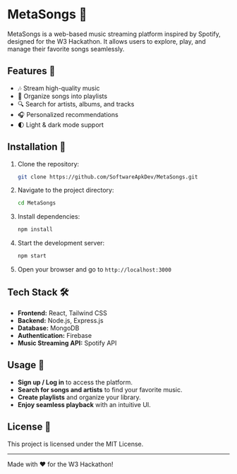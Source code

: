 # MetaSongs 🎵

MetaSongs is a web-based music streaming platform inspired by Spotify, designed for the W3 Hackathon. It allows users to explore, play, and manage their favorite songs seamlessly.

## Features 🚀
- 🎶 Stream high-quality music
- 📂 Organize songs into playlists
- 🔍 Search for artists, albums, and tracks
- 🎧 Personalized recommendations
- 🌓 Light & dark mode support

## Installation 🔧
1. Clone the repository:
   ```bash
   git clone https://github.com/SoftwareApkDev/MetaSongs.git
   ```
2. Navigate to the project directory:
   ```bash
   cd MetaSongs
   ```
3. Install dependencies:
   ```bash
   npm install
   ```
4. Start the development server:
   ```bash
   npm start
   ```
5. Open your browser and go to `http://localhost:3000`

## Tech Stack 🛠️
- **Frontend:** React, Tailwind CSS
- **Backend:** Node.js, Express.js
- **Database:** MongoDB
- **Authentication:** Firebase
- **Music Streaming API:** Spotify API

## Usage 🎼
- **Sign up / Log in** to access the platform.
- **Search for songs and artists** to find your favorite music.
- **Create playlists** and organize your library.
- **Enjoy seamless playback** with an intuitive UI.

## License 📜
This project is licensed under the MIT License.

---

Made with ❤️ for the W3 Hackathon!

